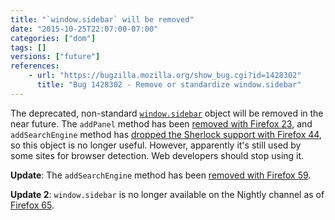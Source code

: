 ```yaml
---
title: "`window.sidebar` will be removed"
date: "2015-10-25T22:07:00-07:00"
categories: ["dom"]
tags: []
versions: ["future"]
references:
    - url: "https://bugzilla.mozilla.org/show_bug.cgi?id=1428302"
      title: "Bug 1428302 - Remove or standardize window.sidebar"
---
```

The deprecated, non-standard [`window.sidebar`](https://developer.mozilla.org/docs/Web/API/window.sidebar) object will be removed in the near future. The `addPanel` method has been [removed with Firefox 23](https://www.fxsitecompat.dev/en-CA/docs/2013/ability-to-add-a-sidebar-panel-has-been-dropped/), and `addSearchEngine` method has [dropped the Sherlock support with Firefox 44](https://www.fxsitecompat.dev/en-CA/docs/2015/sherlock-search-plug-ins-are-no-longer-supported/), so this object is no longer useful. However, apparently it's still used by some sites for browser detection. Web developers should stop using it.

**Update**: The `addSearchEngine` method has been [removed with Firefox 59](https://www.fxsitecompat.dev/en-CA/docs/2018/window-sidebar-addsearchengine-has-been-removed/).

**Update 2**: `window.sidebar` is no longer available on the Nightly channel as of [Firefox 65](https://www.fxsitecompat.dev/en-CA/docs/2018/window-sidebar-and-window-external-addsearchprovider-have-been-deprecated/).
